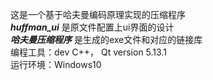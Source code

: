 ﻿这是一个基于哈夫曼编码原理实现的压缩程序  
***huffman_ui***  是原文件配置上ui界面的设计  
***哈夫曼压缩程序***  是生成的exe文件和对应的链接库  
编程工具：dev C++， Qt version 5.13.1  
运行环境：Windows10